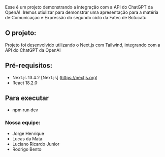 Esse é um projeto demonstrando a integração com a API do ChatGPT da OpenAI.
Iremos utiulizar para demonstrar uma apresentação para a matéria de Comunicaçao e Expressão do segundo ciclo da Fatec de Botucatu

## O projeto:

Projeto foi desenvolvido utilizando o Next.js com Tailwind, integrando com a API do ChatGPT da OpenAI

## Pré-requisitos:
- Next.js 13.4.2 [Next.js] (https://nextjs.org)
- React 18.2.0

## Para executar
* npm run dev

### Nossa equipe:

* Jorge Henrique
* Lucas da Mata
* Luciano Ricardo Junior
* Rodrigo Bento
